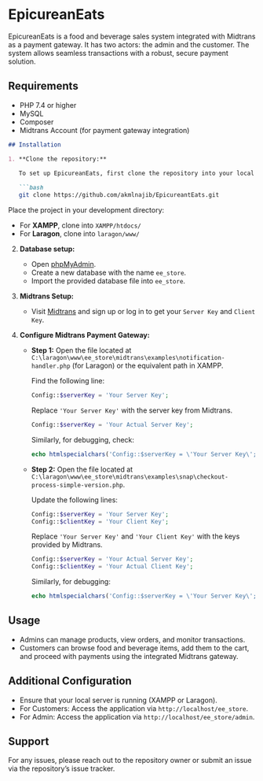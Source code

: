 # EpicureanEats

EpicureanEats is a food and beverage sales system integrated with Midtrans as a payment gateway. It has two actors: the admin and the customer. The system allows seamless transactions with a robust, secure payment solution.

## Requirements

- PHP 7.4 or higher
- MySQL
- Composer
- Midtrans Account (for payment gateway integration)
```md
## Installation

1. **Clone the repository:**
   
   To set up EpicureanEats, first clone the repository into your local development environment (XAMPP or Laragon).

   ```bash
   git clone https://github.com/akmlnajib/EpicureantEats.git
   ```

   Place the project in your development directory:
   - For **XAMPP**, clone into `XAMPP/htdocs/`
   - For **Laragon**, clone into `laragon/www/`

2. **Database setup:**

   - Open [phpMyAdmin](http://localhost/phpmyadmin/).
   - Create a new database with the name `ee_store`.
   - Import the provided database file into `ee_store`.

3. **Midtrans Setup:**

   - Visit [Midtrans](https://midtrans.com/id) and sign up or log in to get your `Server Key` and `Client Key`.

4. **Configure Midtrans Payment Gateway:**

   - **Step 1:** Open the file located at `C:\laragon\www\ee_store\midtrans\examples\notification-handler.php` (for Laragon) or the equivalent path in XAMPP.
     
     Find the following line:

     ```php
     Config::$serverKey = 'Your Server Key';
     ```

     Replace `'Your Server Key'` with the server key from Midtrans.

     ```php
     Config::$serverKey = 'Your Actual Server Key';
     ```

     Similarly, for debugging, check:

     ```php
     echo htmlspecialchars('Config::$serverKey = \'Your Server Key\';');
     ```

   - **Step 2:** Open the file located at `C:\laragon\www\ee_store\midtrans\examples\snap\checkout-process-simple-version.php`.

     Update the following lines:

     ```php
     Config::$serverKey = 'Your Server Key';
     Config::$clientKey = 'Your Client Key';
     ```

     Replace `'Your Server Key'` and `'Your Client Key'` with the keys provided by Midtrans.

     ```php
     Config::$serverKey = 'Your Actual Server Key';
     Config::$clientKey = 'Your Actual Client Key';
     ```

     Similarly, for debugging:

     ```php
     echo htmlspecialchars('Config::$serverKey = \'Your Server Key\';');
     ```

## Usage

- Admins can manage products, view orders, and monitor transactions.
- Customers can browse food and beverage items, add them to the cart, and proceed with payments using the integrated Midtrans gateway.

## Additional Configuration

- Ensure that your local server is running (XAMPP or Laragon).
- For Customers: Access the application via `http://localhost/ee_store`.
- For Admin: Access the application via `http://localhost/ee_store/admin`.

## Support

For any issues, please reach out to the repository owner or submit an issue via the repository’s issue tracker.
